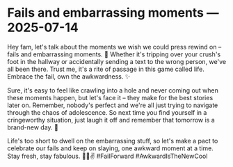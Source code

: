 # Fails and embarrassing moments — 2025-07-14

Hey fam, let's talk about the moments we wish we could press rewind on – fails and embarrassing moments. 🙈 Whether it's tripping over your crush's foot in the hallway or accidentally sending a text to the wrong person, we've all been there. Trust me, it's a rite of passage in this game called life. Embrace the fail, own the awkwardness. ✨

Sure, it's easy to feel like crawling into a hole and never coming out when these moments happen, but let's face it – they make for the best stories later on. Remember, nobody's perfect and we're all just trying to navigate through the chaos of adolescence. So next time you find yourself in a cringeworthy situation, just laugh it off and remember that tomorrow is a brand-new day. 💫

Life's too short to dwell on the embarrassing stuff, so let's make a pact to celebrate our fails and keep on slaying, one awkward moment at a time. Stay fresh, stay fabulous. 💁‍♀️✌️ #FailForward #AwkwardIsTheNewCool